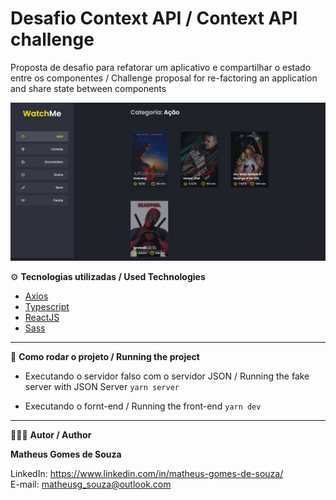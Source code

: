 # Desafio Context API / Context API challenge

Proposta de desafio para refatorar um aplicativo e compartilhar o estado entre os componentes / 
Challenge proposal for re-factoring an application and share state between components

![](cover.jpg)

⚙️ **Tecnologias utilizadas / Used Technologies**
 
- [Axios](https://axios-http.com/)
- [Typescript](https://www.typescriptlang.org/)
- [ReactJS](https://reactjs.org/)
- [Sass](https://sass-lang.com/)

----------------------------------------------------------------------------------------------------------

🚀 **Como rodar o projeto / Running the project**

- Executando o servidor falso com o servidor JSON / Running the fake server with JSON Server
`yarn server`
 
- Executando o fornt-end / Running the front-end
`yarn dev`

----------------------------------------------------------------------------------------------------------

🧑🏾‍💻 **Autor / Author**

**Matheus Gomes de Souza**

LinkedIn: https://www.linkedin.com/in/matheus-gomes-de-souza/ <br/>
E-mail: matheusg_souza@outlook.com
